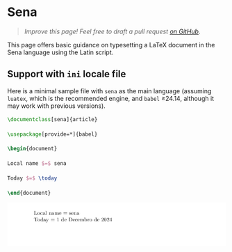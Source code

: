# Sena

<blockquote>
  <p><em>Improve this page! Feel free to draft a pull request <a href="https://github.com/latex3/babel/tree/docs/docs">on GitHub</a></em>.</p>
</blockquote>

This page offers basic guidance on typesetting a LaTeX document in the
Sena language using the Latin script.

## Support with `ini` locale file

Here is a minimal sample file with `sena` as the main language
(assuming `luatex`, which is the recommended engine, and `babel` ≥24.14,
although it may work with previous versions).

```tex
\documentclass[sena]{article}

\usepackage[provide=*]{babel}

\begin{document}

Local name $=$ sena

Today $=$ \today

\end{document}
```

![](../media/locale-sena.png)